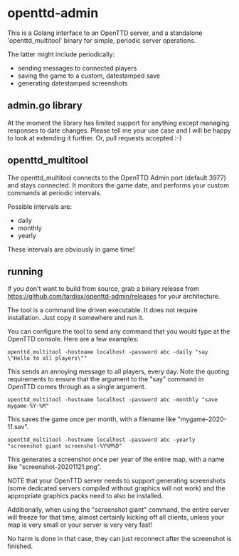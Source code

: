 # openttd-admin

This is a Golang interface to an OpenTTD server, and a standalone 'openttd_multitool' binary
for simple, periodic server operations.

The latter might include periodically:

* sending messages to connected players
* saving the game to a custom, datestamped save
* generating datestamped screenshots

## admin.go library

At the moment the library has limited support for anything except managing
responses to date changes. Please tell me your use case and I will be happy
to look at extending it further. Or, pull requests accepted :-)

## openttd_multitool

The openttd_multitool connects to the OpenTTD Admin port (default 3977)
and stays connected. It monitors the game date, and performs your custom commands
at periodic intervals.

Possible intervals are:

* daily
* monthly
* yearly

These intervals are obviously in game time!

## running

If you don't want to build from source, grab a binary release from
https://github.com/tardisx/openttd-admin/releases for your architecture.

The tool is a command line driven executable. It does not require installation.
Just copy it somewhere and run it.

You can configure the tool to send any command that you would type at the OpenTTD
console. Here are a few examples:

    openttd_multitool -hostname localhost -password abc -daily "say \"Hello to all players\""

This sends an annoying message to all players, every day. Note the quoting requirements to ensure
that the argument to the "say" command in OpenTTD comes through as a single argument.

    openttd_multitool -hostname localhost -password abc -monthly "save mygame-%Y-%M"

This saves the game once per month, with a filename like "mygame-2020-11.sav".

    openttd_multitool -hostname localhost -password abc -yearly "screenshot giant screenshot-%Y%M%D"

This generates a screenshot once per year of the entire map, with a name like "screenshot-20201121.png".

NOTE that your OpenTTD server needs to support generating screenshots (some dedicated servers compiled without
graphics will not work) and the appropriate graphics packs need to also be installed.

Additionally, when using the "screenshot giant" command, the entire server will freeze for that time, almost
certainly kicking off all clients, unless your map is very small or your server is very very fast!

No harm is done in that case, they can just reconnect after the screenshot is finished.
